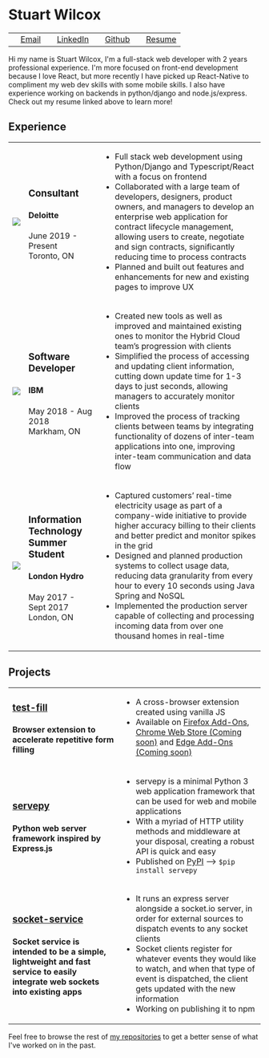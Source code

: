 # Stuart Wilcox

|    |    |    |    |
|:---|:---|:---|:---|
| <image src="https://fonts.gstatic.com/s/i/materialicons/mail/v1/24px.svg" height="12" width="12"/>&nbsp;<a href="mailto:stuart_wilcox@outlook.com">Email</a> | <image src="https://static-exp1.licdn.com/sc/h/eahiplrwoq61f4uan012ia17i" height="12" width="12"/> [LinkedIn](https://www.linkedin.com/in/stuart-wilcox-3b8877130/) | <image src="https://github.githubassets.com/favicons/favicon.svg" height="12" width="12"/> [Github](https://github.com/Stuart-Wilcox/) | <image src="https://fonts.gstatic.com/s/i/materialicons/contact_page/v1/24px.svg" height="12" width="12"> [Resume](https://drive.google.com/file/d/1vK4K83mz5Z_MijLvPv61vdsU8M2r0gqL/view?usp=sharing) | 

Hi my name is Stuart Wilcox, I'm a full-stack web developer with 2 years professional experience. I'm more focused on front-end development because I love React, but more recently I have picked up React-Native to compliment my web dev skills with some mobile skills. I also have experience working on backends in python/django and node.js/express. Check out my resume linked above to learn more!

## Experience
|    |    |    |
|:---|:---|:---|
| <image src="https://media-exp1.licdn.com/dms/image/C4D0BAQFPdCHWYcLLxQ/company-logo_100_100/0?e=1612396800&v=beta&t=BlqTy8wzuwyMZEzlG7ve6lUpEuisIDZcnAN8X1Cz0QM" /> | <h3>Consultant</h3><h4>Deloitte</h4><p>June 2019 - Present<br/>Toronto, ON</p> | <ul><li>Full stack web development using Python/Django and Typescript/React with a focus on frontend</li><li>Collaborated with a large team of developers, designers, product owners, and managers to develop an enterprise web application for contract lifecycle management, allowing users to create, negotiate and sign contracts, significantly reducing time to process contracts</li><li>Planned and built out features and enhancements for new and existing pages to improve UX</li></ul> |
| <image src="https://media-exp1.licdn.com/dms/image/C4E0BAQGfKOtAsJ7gOQ/company-logo_100_100/0?e=1612396800&v=beta&t=ruWioeHkehc5yD0h5LxbCE-I-NiR7B1WT1W7AaIu3UY" /> | <h3>Software Developer</h3><h4>IBM</h4><p>May 2018 - Aug 2018<br/>Markham, ON</p> | <ul><li>Created new tools as well as improved and maintained existing ones to monitor the Hybrid Cloud team’s progression with clients</li><li>Simplified the process of accessing and updating client information, cutting down update time for 1-3 days to just seconds, allowing managers to accurately monitor clients</li><li>Improved the process of tracking clients between teams by integrating functionality of dozens of inter-team applications into one, improving inter-team communication and data flow</li></ul> |
| <image src="https://media-exp1.licdn.com/dms/image/C4E0BAQGqiDZlS56khA/company-logo_100_100/0?e=1612396800&v=beta&t=DNZgMCi_ZT6QdGnFhxlX_Z0tyEqFpEdylr7cWU4MTGk" /> | <h3>Information Technology Summer Student</h3><h4>London Hydro</h4><p>May 2017 - Sept 2017<br/>London, ON</p> | <ul><li>Captured customers’ real-time electricity usage as part of a company-wide initiative to provide higher accuracy billing to their clients and better predict and monitor spikes in the grid</li><li>Designed and planned production systems to collect usage data, reducing data granularity from every hour to every 10 seconds using Java Spring and NoSQL</li><li>Implemented the production server capable of collecting and processing incoming data from over one thousand homes in real-time</li></ul> |

## Projects

|    |    |
|:---|:---|
| <h3><a href="https://github.com/Stuart-Wilcox/test-fill">test-fill</a></h3><h4>Browser extension to accelerate repetitive form filling </h4> | <ul><li>A cross-browser extension created using vanilla JS</li><li>Available on <a href="https://addons.mozilla.org/en-US/firefox/addon/test-fill-v2">Firefox Add-Ons</a>, <a href="https://chrome.google.com/webstore/category/extensions">Chrome Web Store (Coming soon)</a> and <a href="https://microsoftedge.microsoft.com/addons/Microsoft-Edge-Extensions-Home">Edge Add-Ons (Coming soon)</a></li></ul> |
| <h3><a href="https://stuart-wilcox.github.io/servepy-site/main">servepy</a></h3><h4>Python web server framework inspired by Express.js</h4> | <ul><li>servepy is a minimal Python 3 web application framework that can be used for web and mobile applications</li><li>With a myriad of HTTP utility methods and middleware at your disposal, creating a robust API is quick and easy</li><li>Published on [PyPI](https://pypi.python.org/pypi/servepy/1.0.2) --> `$pip install servepy`</li></ul> |
| <h3><a href="https://github.com/Stuart-Wilcox/socket-service">socket-service</a></h3><h4>Socket service is intended to be a simple, lightweight and fast service to easily integrate web sockets into existing apps</h4> | <ul><li>It runs an express server alongside a socket.io server, in order for external sources to dispatch events to any socket clients</li><li>Socket clients register for whatever events they would like to watch, and when that type of event is dispatched, the client gets updated with the new information</li><li>Working on publishing it to npm</li></ul> |

Feel free to browse the rest of [my repositories](https://github.com/Stuart-Wilcox?tab=repositories) to get a better sense of what I've worked on in the past.

